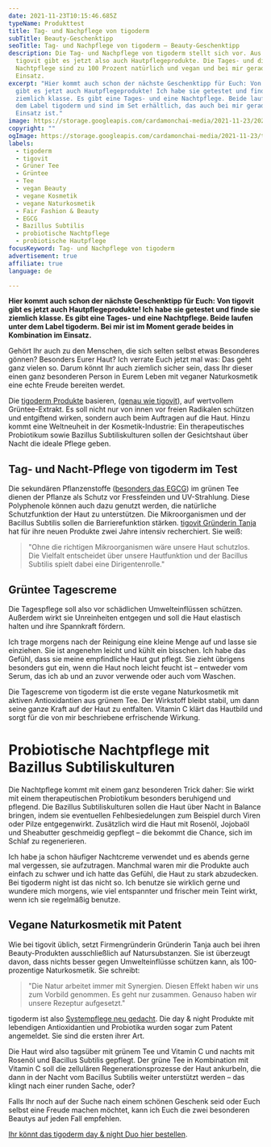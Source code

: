 ```yaml
---
date: 2021-11-23T10:15:46.685Z
typeName: Produkttest
title: Tag- und Nachpflege von tigoderm
subTitle: Beauty-Geschenktipp
seoTitle: Tag- und Nachpflege von tigoderm – Beauty-Geschenktipp
description: Die Tag- und Nachpflege von tigoderm stellt sich vor. Aus dem Hause
  tigovit gibt es jetzt also auch Hautpflegeprodukte. Die Tages- und die
  Nachtpflege sind zu 100 Prozent natürlich und vegan und bei mir gerade im
  Einsatz.
excerpt: "Hier kommt auch schon der nächste Geschenktipp für Euch: Von tigovit
  gibt es jetzt auch Hautpflegeprodukte! Ich habe sie getestet und finde sie
  ziemlich klasse. Es gibt eine Tages- und eine Nachtpflege. Beide laufen unter
  dem Label tigoderm und sind im Set erhältlich, das auch bei mir gerade im
  Einsatz ist."
image: https://storage.googleapis.com/cardamonchai-media/2021-11-23/2021-11-16-94-tigoderm-jpg-imagine-a8b8b8_8ba1a4_1024_768/640.webp
copyright: ""
ogImage: https://storage.googleapis.com/cardamonchai-media/2021-11-23/tigoderm-fb-png-imagine-c8c8c8_7f8d8f_1200_628/640.webp
labels:
  - tigoderm
  - tigovit
  - Grüner Tee
  - Grüntee
  - Tee
  - vegan Beauty
  - vegane Kosmetik
  - vegane Naturkosmetik
  - Fair Fashion & Beauty
  - EGCG
  - Bazillus Subtilis
  - probiotische Nachtpflege
  - probiotische Hautpflege
focusKeyword: Tag- und Nachpflege von tigoderm
advertisement: true
affiliate: true
language: de

---
```


**Hier kommt auch schon der nächste Geschenktipp für Euch: Von tigovit gibt es jetzt auch Hautpflegeprodukte! Ich habe sie getestet und finde sie ziemlich klasse. Es gibt eine Tages- und eine Nachtpflege. Beide laufen unter dem Label tigoderm. Bei mir ist im Moment gerade beides in Kombination im Einsatz.**

Gehört Ihr auch zu den Menschen, die sich selten selbst etwas Besonderes gönnen? Besonders Eurer Haut? Ich verrate Euch jetzt mal was: Das geht ganz vielen so. Darum könnt Ihr auch ziemlich sicher sein, dass Ihr dieser einen ganz besonderen Person in Eurem Leben mit veganer Naturkosmetik eine echte Freude bereiten werdet.

Die [tigoderm Produkte](https://www.tigovit.com/product/tigoderm-doppelpack/?ptn=AnneReis) basieren, ([genau wie tigovit](https://www.tigovit.com/?ptn=AnneReis)), auf wertvollem Grüntee-Extrakt. Es soll nicht nur von innen vor freien Radikalen schützen und entgiftend wirken, sondern auch beim Auftragen auf die Haut. Hinzu kommt eine Weltneuheit in der Kosmetik-Industrie: Ein therapeutisches Probiotikum sowie Bazillus Subtiliskulturen sollen der Gesichtshaut über Nacht die ideale Pflege geben.

## Tag- und Nacht-Pflege von tigoderm im Test

Die sekundären Pflanzenstoffe ([besonders das EGCG](/2017/02/tigovit-gruener-tee-in-hohen-dosen/)) im grünen Tee dienen der Pflanze als Schutz vor Fressfeinden und UV-Strahlung. Diese Polyphenole können auch dazu genutzt werden, die natürliche Schutzfunktion der Haut zu unterstützen. Die Mikroorganismen und der Bacillus Subtilis sollen die Barrierefunktion stärken. [tigovit Gründerin Tanja](/2017/03/tigovit-interview/) hat für ihre neuen Produkte zwei Jahre intensiv recherchiert. Sie weiß:

> "Ohne die richtigen Mikroorganismen wäre unsere Haut schutzlos. Die Vielfalt entscheidet über unsere Hautfunktion und der Bacillus Subtilis spielt dabei eine Dirigentenrolle."

## Grüntee Tagescreme

Die Tagespflege soll also vor schädlichen Umwelteinflüssen schützen. Außerdem wirkt sie Unreinheiten entgegen und soll die Haut elastisch halten und ihre Spannkraft fördern.

Ich trage morgens nach der Reinigung eine kleine Menge auf und lasse sie einziehen. Sie ist angenehm leicht und kühlt ein bisschen. Ich habe das Gefühl, dass sie meine empfindliche Haut gut pflegt. Sie zieht übrigens besonders gut ein, wenn die Haut noch leicht feucht ist – entweder vom Serum, das ich ab und an zuvor verwende oder auch vom Waschen.

Die Tagescreme von tigoderm ist die erste vegane Naturkosmetik mit aktiven Antioxidantien aus grünem Tee. Der Wirkstoff bleibt stabil, um dann seine ganze Kraft auf der Haut zu entfalten. Vitamin C klärt das Hautbild und sorgt für die von mir beschriebene erfrischende Wirkung.

<Gallery name="tigoderm-1" />

# Probiotische Nachtpflege mit Bazillus Subtiliskulturen

Die Nachtpflege kommt mit einem ganz besonderen Trick daher: Sie wirkt mit einem therapeutischen Probiotikum besonders beruhigend und pflegend. Die Bazillus Subtiliskulturen sollen die Haut über Nacht in Balance bringen, indem sie eventuellen Fehlbesiedelungen zum Beispiel durch Viren oder Pilze entgegenwirkt. Zusätzlich wird die Haut mit Rosenöl, Jojobaöl und Sheabutter geschmeidig gepflegt – die bekommt die Chance, sich im Schlaf zu regenerieren.

Ich habe ja schon häufiger Nachtcreme verwendet und es abends gerne mal vergessen, sie aufzutragen. Manchmal waren mir die Produkte auch einfach zu schwer und ich hatte das Gefühl, die Haut zu stark abzudecken. Bei tigoderm night ist das nicht so. Ich benutze sie wirklich gerne und wundere mich morgens, wie viel entspannter und frischer mein Teint wirkt, wenn ich sie regelmäßig benutze.

## Vegane Naturkosmetik mit Patent

Wie bei tigovit üblich, setzt Firmengründerin Gründerin Tanja auch bei ihren Beauty-Produkten ausschließlich auf Natursubstanzen. Sie ist überzeugt davon, dass nichts besser gegen Umwelteinflüsse schützen kann, als 100-prozentige Naturkosmetik. Sie schreibt:

> "Die Natur arbeitet immer mit Synergien. Diesen Effekt haben wir uns zum Vorbild genommen. Es geht nur zusammen. Genauso haben wir unsere Rezeptur aufgesetzt."

tigoderm ist also [Systempflege neu gedacht](https://www.tigovit.com/product/tigoderm-doppelpack/?ptn=AnneReis). Die day & night Produkte mit lebendigen Antioxidantien und Probiotika wurden sogar zum Patent angemeldet. Sie sind die ersten ihrer Art.

Die Haut wird also tagsüber mit grünem Tee und Vitamin C und nachts mit Rosenöl und Bacillus Subtilis gepflegt. Der grüne Tee in Kombination mit Vitamin C soll die zellulären Regenerationsprozesse der Haut ankurbeln, die dann in der Nacht vom Bacillus Subtilis weiter unterstützt werden – das klingt nach einer runden Sache, oder?

Falls Ihr noch auf der Suche nach einem schönen Geschenk seid oder Euch selbst eine Freude machen möchtet, kann ich Euch die zwei besonderen Beautys auf jeden Fall empfehlen.

[Ihr könnt das tigoderm day & night Duo hier bestellen](https://www.tigovit.com/product/tigoderm-doppelpack/?ptn=AnneReis).

<Gallery name="tigoderm-2" />
